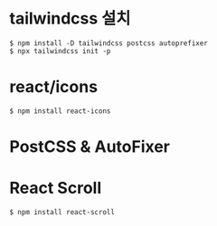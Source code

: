 # tailwindcss 설치
`$ npm install -D tailwindcss postcss autoprefixer`   
`$ npx tailwindcss init -p`

# react/icons
`$ npm install react-icons`

# PostCSS & AutoFixer
   

# React Scroll
`$ npm install react-scroll`